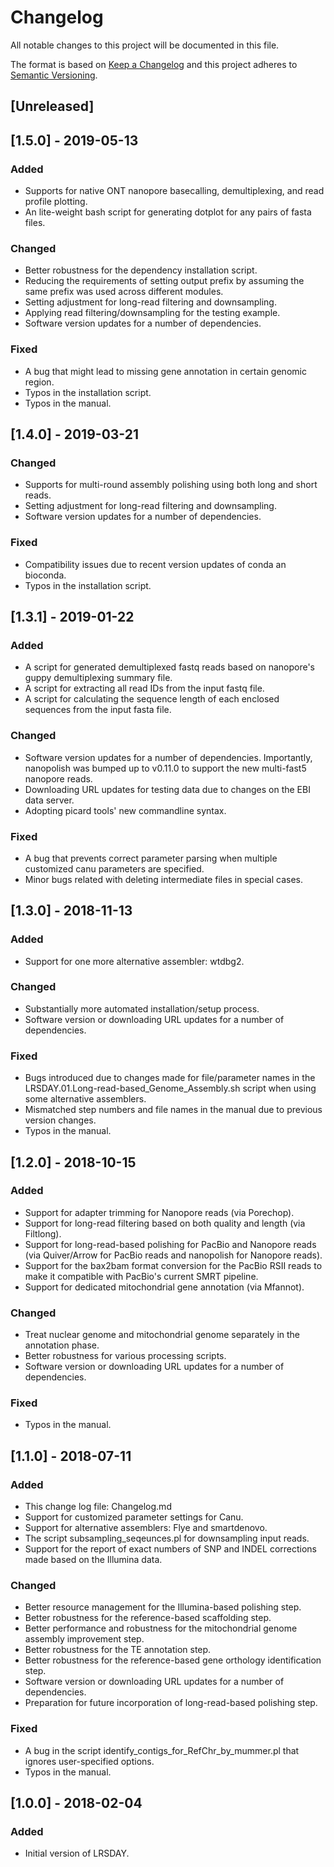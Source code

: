 # Changelog

All notable changes to this project will be documented in this file.

The format is based on [Keep a Changelog](http://keepachangelog.com/en/1.0.0/)
and this project adheres to [Semantic Versioning](http://semver.org/spec/v2.0.0.html).

## [Unreleased]

## [1.5.0] - 2019-05-13
### Added
- Supports for native ONT nanopore basecalling, demultiplexing, and read profile plotting.
- An lite-weight bash script for generating dotplot for any pairs of fasta files.
### Changed
- Better robustness for the dependency installation script. 
- Reducing the requirements of setting output prefix by assuming the same prefix was used across different modules.
- Setting adjustment for long-read filtering and downsampling.
- Applying read filtering/downsampling for the testing example.
- Software version updates for a number of dependencies.
### Fixed
- A bug that might lead to missing gene annotation in certain genomic region.
- Typos in the installation script.
- Typos in the manual.

## [1.4.0] - 2019-03-21
### Changed
- Supports for multi-round assembly polishing using both long and short reads.
- Setting adjustment for long-read filtering and downsampling.
- Software version updates for a number of dependencies. 
### Fixed
- Compatibility issues due to recent version updates of conda an bioconda.
- Typos in the installation script.

## [1.3.1] - 2019-01-22
### Added
- A script for generated demultiplexed fastq reads based on nanopore's guppy demultiplexing summary file.
- A script for extracting all read IDs from the input fastq file.
- A script for calculating the sequence length of each enclosed sequences from the input fasta file.
### Changed
- Software version updates for a number of dependencies. Importantly, nanopolish was bumped up to v0.11.0 to support the new multi-fast5 nanopore reads.
- Downloading URL updates for testing data due to changes on the EBI data server. 
- Adopting picard tools' new commandline syntax.
### Fixed
- A bug that prevents correct parameter parsing when multiple customized canu parameters are specified.
- Minor bugs related with deleting intermediate files in special cases.

## [1.3.0] - 2018-11-13
### Added
- Support for one more alternative assembler: wtdbg2.
### Changed
- Substantially more automated installation/setup process.
- Software version or downloading URL updates for a number of dependencies.
### Fixed
- Bugs introduced due to changes made for file/parameter names in the LRSDAY.01.Long-read-based_Genome_Assembly.sh script when using some alternative assemblers.
- Mismatched step numbers and file names in the manual due to previous version changes.
- Typos in the manual.

## [1.2.0] - 2018-10-15
### Added
- Support for adapter trimming for Nanopore reads (via Porechop).
- Support for long-read filtering based on both quality and length (via Filtlong).
- Support for long-read-based polishing for PacBio and Nanopore reads (via Quiver/Arrow for PacBio reads and nanopolish for Nanopore reads).
- Support for the bax2bam format conversion for the PacBio RSII reads to make it compatible with PacBio's current SMRT pipeline.
- Support for dedicated mitochondrial gene annotation (via Mfannot).
### Changed
- Treat nuclear genome and mitochondrial genome separately in the annotation phase.
- Better robustness for various processing scripts.
- Software version or downloading URL updates for a number of dependencies.
### Fixed
- Typos in the manual.

## [1.1.0] - 2018-07-11
### Added
- This change log file: Changelog.md
- Support for customized parameter settings for Canu.
- Support for alternative assemblers: Flye and smartdenovo.
- The script subsampling_seqeunces.pl for downsampling input reads.
- Support for the report of exact numbers of SNP and INDEL corrections made based on the Illumina data.
### Changed
- Better resource management for the Illumina-based polishing step.
- Better robustness for the reference-based scaffolding step.
- Better performance and robustness for the mitochondrial genome assembly improvement step.
- Better robustness for the TE annotation step.
- Better robustness for the reference-based gene orthology identification step.
- Software version or downloading URL updates for a number of dependencies.
- Preparation for future incorporation of long-read-based polishing step.
### Fixed
- A bug in the script identify_contigs_for_RefChr_by_mummer.pl that ignores user-specified options.
- Typos in the manual.

## [1.0.0] - 2018-02-04
### Added
- Initial version of LRSDAY.
